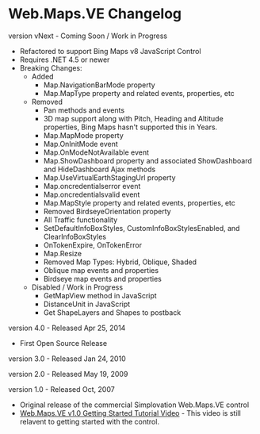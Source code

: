 # Web.Maps.VE Changelog

version vNext - Coming Soon / Work in Progress

- Refactored to support Bing Maps v8 JavaScript Control
- Requires .NET 4.5 or newer
- Breaking Changes:
    - Added
        - Map.NavigationBarMode property
        - Map.MapType property and related events, properties, etc
    - Removed
        - Pan methods and events
        - 3D map support along with Pitch, Heading and Altitude properties, Bing Maps hasn't supported this in Years.
        - Map.MapMode property
        - Map.OnInitMode event
        - Map.OnModeNotAvailable event
        - Map.ShowDashboard property and associated ShowDashboard and HideDashboard Ajax methods
        - Map.UseVirtualEarthStagingUrl property
        - Map.oncredentialserror event
        - Map.oncredentialsvalid event
        - Map.MapStyle property and related events, properties, etc
        - Removed BirdseyeOrientation property
        - All Traffic functionality
        - SetDefaultInfoBoxStyles, CustomInfoBoxStylesEnabled, and ClearInfoBoxStyles
        - OnTokenExpire, OnTokenError
        - Map.Resize
        - Removed Map Types: Hybrid, Oblique, Shaded
        - Oblique map events and properties
        - Birdseye map events and properties
    - Disabled / Work in Progress
        - GetMapView method in JavaScript
        - DistanceUnit in JavaScript
        - Get ShapeLayers and Shapes to postback


version 4.0 - Released Apr 25, 2014

- First Open Source Release

version 3.0 - Released Jan 24, 2010

version 2.0 - Released May 19, 2009

version 1.0 - Released Oct, 2007

- Original release of the commercial Simplovation Web.Maps.VE control
- [Web.Maps.VE v1.0 Getting Started Tutorial Video](https://www.youtube.com/watch?v=eeIUUUJ_OMA) - This video is still relavent to getting started with the control.